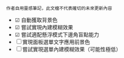`作者自用靈感筆記，此文檔不代表確切的未來更新內容`

- ☑  自動獲取背景色
- ☑ 嘗試實現內建模糊效果
- ☑ 嘗試適配懸浮模式下邊角盲點能力
- ☐ 實現面板選單文字應用前景色
- ☐ 嘗試實現選單內建模糊效果（可能性極低）